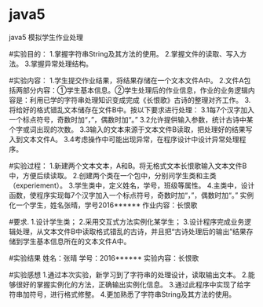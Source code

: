 # java5
java5 模拟学生作业处理

#实验目的：
1.掌握字符串String及其方法的使用。
2.掌握文件的读取、写入方法。
3.掌握异常处理结构。

#实验内容：
1.学生提交作业结果，将结果存储在一个文本文件A中。
2.文件A包括两部分内容：①学生基本信息。②学生处理后的作业信息，作业的业务逻辑内容是：利用已学的字符串处理知识变成完成《长恨歌》古诗的整理对齐工作。
3.将给好的格式错乱文本储存在文件B中。按以下要求进行处理：
  3.1每7个汉字加入一个标点符号，奇数时加“，”，偶数时加“。”
  3.2允许提供输入参数，统计古诗中某个字或词出现的次数。
  3.3输入的文本来源于文本文件B读取，把处理好的结果写入到文本文件A。
  3.4考虑操作中可能出现异常，在程序设计中设计异常处理程序。

#实验过程：
1.新建两个文本文本，A和B。将无格式文本长恨歌输入文本文件B中，方便后续读取。
2.创建两个类在一个包中，分别问学生类和主类（experiement）。
3.学生类中，定义姓名，学号，班级等属性。
4.主类中，设计函数，使程序实现每7个汉字加入一个标点符号，奇数时加“，”，偶数时加“。”
  实例化一个学生，姓名张晴，学号2016****** 作业内容：长恨歌

#要求.
1.设计学生类；
2.采用交互式方法实例化某学生；
3.设计程序完成业务逻辑处理，从文本文件B中读取格式错乱的古诗，并且把“古诗处理后的输出”结果存储到学生基本信息所在的文本文件A中。


#实验结果 
姓名：张晴  学号：2016******  实验内容：长恨歌

#实验感想 
1.通过本次实验，新学习到了字符串的处理设计，读取输出文本。
2.能够很好的掌握实例化的方法，正确输出实例化信息。
3.通过此程序中实现了给字符串加符号，进行格式修整。
4.更加熟悉了字符串String及其方法的使用。
